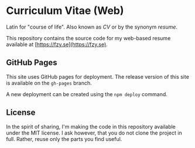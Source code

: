 # Curriculum Vitae (Web)

Latin for "course of life". Also known as _CV_ or by the synonym _resume_.

This repository contains the source code for my web-based resume available at [https://fzy.se](https://fzy.se).

## GitHub Pages

This site uses GitHub pages for deployment. The release version of this site is available on the `gh-pages` branch.

A new deployment can be created using the `npm deploy` command.

## License

In the spirit of sharing, I'm making the code in this repository available under the MIT license. I ask however, that you do not clone the project in full. Rather, reuse only the parts you find useful.
